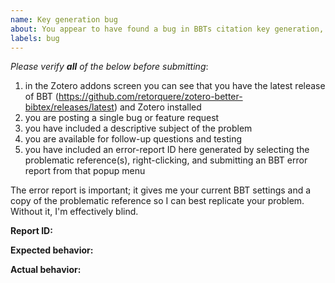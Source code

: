 ```yaml
---
name: Key generation bug
about: You appear to have found a bug in BBTs citation key generation, or are proposing an enhancement to the key generation
labels: bug
---
```


*Please verify **all** of the below before submitting*:

1. in the Zotero addons screen you can see that you have the latest release of BBT (https://github.com/retorquere/zotero-better-bibtex/releases/latest) and Zotero installed
2. you are posting a single bug or feature request
3. you have included a descriptive subject of the problem
4. you are available for follow-up questions and testing
5. you have included an error-report ID here generated by selecting the problematic reference(s), right-clicking, and submitting an BBT error report from that popup menu

The error report is important; it gives me your current BBT settings and a copy of the problematic reference so I can best replicate your problem. Without it, I'm effectively blind.

**Report ID:**

**Expected behavior:**

**Actual behavior:**

